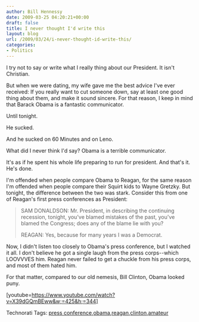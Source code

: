 ```yaml
---
author: Bill Hennessy
date: 2009-03-25 04:20:21+00:00
draft: false
title: I never thought I'd write this
layout: blog
url: /2009/03/24/i-never-thought-id-write-this/
categories:
- Politics
---
```


I try not to say or write what I really thing about our President. It isn't Christian.

But when we were dating, my wife gave me the best advice I've ever received: If you really want to cut someone down, say at least one good thing about them, and make it sound sincere. For that reason, I keep in mind that Barack Obama is a fantastic communicator.

Until tonight.

He sucked.

And he sucked on 60 Minutes and on Leno.

What did I never think I'd say? Obama is a terrible communicator.

It's as if he spent his whole life preparing to run for president. And that's it. He's done.

I'm offended when people compare Obama to Reagan, for the same reason I'm offended when people compare their Squirt kids to Wayne Gretzky. But tonight, the difference between the two was stark. Consider this from one of Reagan's first press conferences as President:

> SAM DONALDSON: Mr. President, in describing the continuing recession, tonight, you've blamed mistakes of the past, you've blamed the Congress; does any of the blame lie with you?
> 
> REAGAN: Yes, because for many years I was a Democrat.
> 
> 

Now, I didn't listen too closely to Obama's press conference, but I watched it all. I don't believe he got a single laugh from the press corps--which LOOVVVES him. Reagan never failed to get a chuckle from his press corps, and most of them hated him.

For that matter, compared to our old nemesis, Bill Clinton, Obama looked puny.

[youtube=https://www.youtube.com/watch?v=X39dGQmBEww&w;=425&h;=344]

Technorati Tags: [press conference](https://technorati.com/tags/press%20conference),[obama](https://technorati.com/tags/obama),[reagan](https://technorati.com/tags/reagan),[clinton](https://technorati.com/tags/clinton),[amateur](https://technorati.com/tags/amateur)
